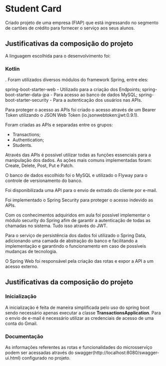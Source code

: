 # Student Card

Criado projeto de uma empresa (FIAP) que está ingressando no segmento de cartões de crédito para fornecer o serviço aos seus alunos.

## Justificativas da composição do projeto

A linguagem escolhida para o desenvolvimento foi: <h3>Kotlin</h3>.
Foram utilizados diversos módulos do framework Spring, entre eles:

spring-boot-starter-web - Utilizado para a criação dos Endpoints;
spring-boot-starter-data-jpa - Para acesso ao banco de dados MySQL;
spring-boot-starter-security - Para a autenticação dos usuários nas APIs.

Para proteger o acesso as APIs foi criado o acesso através de um Bearer Token utilizando o JSON Web Token (io.jsonwebtoken:jjwt:0.9.1).

Foram criadas as APIs e separadas entre os grupos:

- Transactions;
- Authentication;
- Students.

Através das APIs é possível utilizar todas as funções essenciais para a manipulação dos dados.
As ações mais comuns implementadas foram: Create, Delete, Post, Put e Patch.

O banco de dados escolhido foi o MySQL e utilizado o Flyway para o controle de versionamento do banco.

Foi disponibilizada uma API para o envio de extrado do cliente por e-mail.

Foi implementado o Spring Security para proteger o acesso indevido as APIs.

Com os conhecimentos adquiridos em aula foi possível implementar o módulo security do Spring afim de garantir a autenticação de todas as chamadas no sistema. Tudo isso através do JWT.

Para o serviço de persistência dos dados foi utilizado o Spring Data, adicionando uma camada de abstração do banco e facilitando a implementação e garantindo o funcionamento em caso de possíveis mudanças de tecnologia.

O Spring Web foi responsável pela criação das rotas e expor a API a um acesso externo.

## Justificativas da composição do projeto

   
### Inicialização   
  A inicialização é feita de maneira simplificada pelo uso do spring boot sendo necessário apenas executar a classe **TransactionsApplication**. 
  Para o envio de e-mail é necessário utilizar as credenciais de acesso de uma conta do Gmail.
  
  
### Documentação
  As informações referentes as rotas e funcionalidades do microsserviço podem ser acessadas através do swagger(http://localhost:8080/swagger-ui.html) configurado no projeto.
